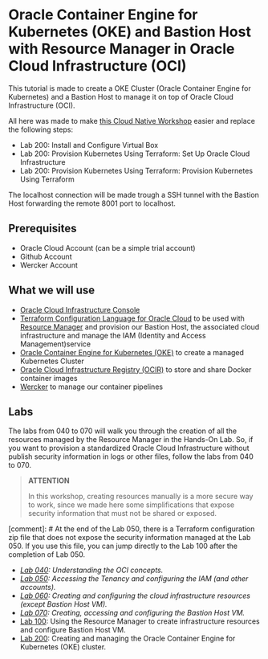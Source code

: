 # Oracle Container Engine for Kubernetes (OKE) and Bastion Host with Resource Manager in Oracle Cloud Infrastructure (OCI)

This tutorial is made to create a OKE Cluster (Oracle Container Engine for Kubernetes) and a Bastion Host to manage it on top of Oracle Cloud Infrastructure (OCI).

All here was made to make [this Cloud Native Workshop](https://oracle.github.io/learning-library/workshops/container-native-development/?version=Virtual+Box&page=LabGuide100.md) easier and replace the following steps:

* Lab 200: Install and Configure Virtual Box
* Lab 200: Provision Kubernetes Using Terraform: Set Up Oracle Cloud Infrastructure
* Lab 200: Provision Kubernetes Using Terraform: Provision Kubernetes Using Terraform

The localhost connection will be made trough a SSH tunnel with the Bastion Host forwarding the remote 8001 port to localhost.

## Prerequisites

* Oracle Cloud Account (can be a simple trial account)
* Github Account
* Wercker Account

## What we will use

* [Oracle Cloud Infrastructure Console](https://console.us-ashburn-1.oraclecloud.com/)
* [Terraform Configuration Language for Oracle Cloud](https://www.terraform.io/docs/providers/oci/index.html) to be used with [Resource Manager](https://docs.cloud.oracle.com/iaas/Content/ResourceManager/Concepts/resourcemanager.htm) and provision our Bastion Host, the associated cloud infrastructure and manage the IAM (Identity and Access Management)service
* [Oracle Container Engine for Kubernetes (OKE)](https://docs.cloud.oracle.com/iaas/Content/ContEng/Concepts/contengoverview.htm) to create a managed Kubernetes Cluster
* [Oracle Cloud Infrastructure Registry (OCIR)](https://docs.cloud.oracle.com/iaas/Content/Registry/Concepts/registryoverview.htm) to store and share Docker container images
* [Wercker](https://app.wercker.com/) to manage our container pipelines

## Labs

The labs from 040 to 070 will walk you through the creation of all the resources managed by the Resource Manager in the Hands-On Lab. So, if you want to provision a standardized Oracle Cloud Infrastructure without publish security information in logs or other files, follow the labs from 040 to 070.

>
>**ATTENTION**
>
>In this workshop, creating resources manually is a more secure way to work, since we made here some simplifications that expose security information that must not be shared or exposed.
>

[comment]: # At the end of the Lab 050, there is a Terraform configuration zip file that does not expose the security information managed at the Lab 050. If you use this file, you can jump directly to the Lab 100 after the completion of Lab 050.

* *[Lab 040](https://github.com/diogoshibata/terraform-bastion/blob/master/Lab%20040/lab040.md): Understanding the OCI concepts.*
* *[Lab 050](https://github.com/diogoshibata/terraform-bastion/blob/master/Lab%20050/lab050.md): Accessing the Tenancy and configuring the IAM (and other accounts).*
* *[Lab 060](https://github.com/diogoshibata/terraform-bastion/blob/master/Lab%20060/lab060.md): Creating and configuring the cloud infrastructure resources (except Bastion Host VM).*
* *[Lab 070](https://github.com/diogoshibata/terraform-bastion/blob/master/Lab%20070/lab070.md): Creating, accessing and configuring the Bastion Host VM.*
* [Lab 100](https://github.com/diogoshibata/terraform-bastion/blob/master/Lab%20100/lab100.md): Using the Resource Manager to create infrastructure resources and configure Bastion Host VM.
* [Lab 200](https://github.com/diogoshibata/terraform-bastion/blob/master/Lab%20200/lab200.md): Creating and managing the Oracle Container Engine for Kubernetes (OKE) cluster.
